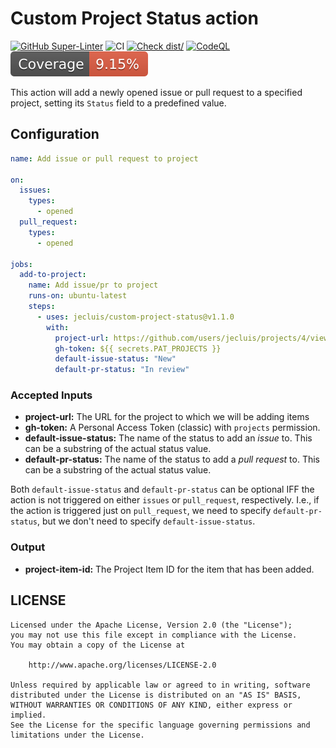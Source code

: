 # Custom Project Status action

[![GitHub Super-Linter](https://github.com/actions/typescript-action/actions/workflows/linter.yml/badge.svg)](https://github.com/super-linter/super-linter)
![CI](https://github.com/actions/typescript-action/actions/workflows/ci.yml/badge.svg)
[![Check dist/](https://github.com/actions/typescript-action/actions/workflows/check-dist.yml/badge.svg)](https://github.com/actions/typescript-action/actions/workflows/check-dist.yml)
[![CodeQL](https://github.com/actions/typescript-action/actions/workflows/codeql-analysis.yml/badge.svg)](https://github.com/actions/typescript-action/actions/workflows/codeql-analysis.yml)
[![Coverage](./badges/coverage.svg)](./badges/coverage.svg)

This action will add a newly opened issue or pull request to a specified
project, setting its `Status` field to a predefined value.

## Configuration

```yaml
name: Add issue or pull request to project

on:
  issues:
    types:
      - opened
  pull_request:
    types:
      - opened

jobs:
  add-to-project:
    name: Add issue/pr to project
    runs-on: ubuntu-latest
    steps:
      - uses: jecluis/custom-project-status@v1.1.0
        with:
          project-url: https://github.com/users/jecluis/projects/4/views/1
          gh-token: ${{ secrets.PAT_PROJECTS }}
          default-issue-status: "New"
          default-pr-status: "In review"
```

### Accepted Inputs

- **project-url:** The URL for the project to which we will be adding items
- **gh-token:** A Personal Access Token (classic) with `projects` permission.
- **default-issue-status:** The name of the status to add an _issue_ to. This
  can be a substring of the actual status value.
- **default-pr-status:** The name of the status to add a _pull request_ to. This
  can be a substring of the actual status value.

Both `default-issue-status` and `default-pr-status` can be optional IFF the
action is not triggered on either `issues` or `pull_request`, respectively.
I.e., if the action is triggered just on `pull_request`, we need to specify
`default-pr-status`, but we don't need to specify `default-issue-status`.

### Output

- **project-item-id:** The Project Item ID for the item that has been added.

## LICENSE

```text
Licensed under the Apache License, Version 2.0 (the "License");
you may not use this file except in compliance with the License.
You may obtain a copy of the License at

    http://www.apache.org/licenses/LICENSE-2.0

Unless required by applicable law or agreed to in writing, software
distributed under the License is distributed on an "AS IS" BASIS,
WITHOUT WARRANTIES OR CONDITIONS OF ANY KIND, either express or implied.
See the License for the specific language governing permissions and
limitations under the License.
```
